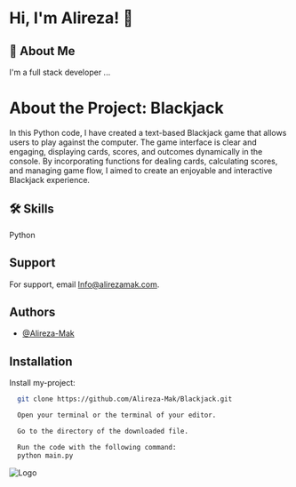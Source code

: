 # Hi, I'm Alireza! 👋


## 🚀 About Me
I'm a full stack developer ...

# About the Project: Blackjack
In this Python code, I have created a text-based Blackjack game that allows users to play against the computer. The game interface is clear and engaging, displaying cards, scores, and outcomes dynamically in the console. By incorporating functions for dealing cards, calculating scores, and managing game flow, I aimed to create an enjoyable and interactive Blackjack experience.



## 🛠 Skills
Python


## Support

For support, email Info@alirezamak.com.


## Authors

- [@Alireza-Mak](https://www.github.com/Alireza-Mak)


## Installation

Install my-project:

```bash
  git clone https://github.com/Alireza-Mak/Blackjack.git
```
```bash
  Open your terminal or the terminal of your editor.
```

```bash
  Go to the directory of the downloaded file.
```

```bash
  Run the code with the following command:
  python main.py
```


    
![Logo](https://alirezamak.com/wp-content/uploads/fav-icon-final-e1685159385524.png)


